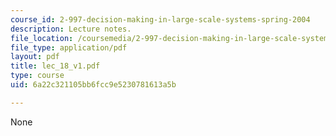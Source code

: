 ```yaml
---
course_id: 2-997-decision-making-in-large-scale-systems-spring-2004
description: Lecture notes.
file_location: /coursemedia/2-997-decision-making-in-large-scale-systems-spring-2004/6a22c321105bb6fcc9e5230781613a5b_lec_18_v1.pdf
file_type: application/pdf
layout: pdf
title: lec_18_v1.pdf
type: course
uid: 6a22c321105bb6fcc9e5230781613a5b

---
```

None